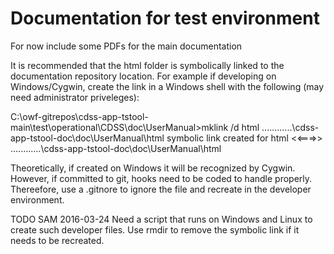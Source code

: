 # Documentation for test environment

For now include some PDFs for the main documentation

It is recommended that the html folder is symbolically linked to the documentation repository location.
For example if developing on Windows/Cygwin, create the link in a Windows shell with the following
(may need administrator priveleges):

C:\owf-gitrepos\cdss-app-tstool-main\test\operational\CDSS\doc\UserManual>mklink /d html  ..\..\..\..\..\..\cdss-app-tstool-doc\doc\UserManual\html
symbolic link created for html <<===>> ..\..\..\..\..\..\cdss-app-tstool-doc\doc\UserManual\html

Theoretically, if created on Windows it will be recognized by Cygwin.
However, if committed to git, hooks need to be coded to handle properly.
Thereefore, use a .gitnore to ignore the file and recreate in the developer environment.

TODO SAM 2016-03-24 Need a script that runs on Windows and Linux to create such developer files.
Use rmdir to remove the symbolic link if it needs to be recreated.
